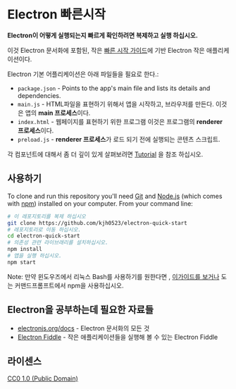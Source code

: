 # Electron 빠른시작

**Electron이 어떻게 실행되는지 빠르게 확인하려면 복제하고 실행 하십시오.**

이것 Electron 문서화에 포함된, 작은 [빠른 시작 가이드](https://electronjs.org/docs/latest/tutorial/quick-start)에 기반  Electron 작은 애플리케이션이다. 

Electron 기본 어플리케이션은 아래 파일들을 필요로 한다.:

- `package.json` - Points to the app's main file and lists its details and dependencies.
- `main.js` - HTML파일을 표현하기 위해서 앱을 시작하고, 브라우저를 만든다. 이것은 앱의 **main 프로세스**이다.
- `index.html` - 웹페이지를 표현하기 위한 프로그램 이것은 프로그램의 **renderer 프로세스**이다.
- `preload.js` - **renderer 프로세스**가 로드 되기 전에 실행되는 콘텐츠 스크립트.

각 컴포넌트에 대해서 좀 더 깊이 있게 살펴보려면 [Tutorial](https://electronjs.org/docs/latest/tutorial/tutorial-prerequisites) 을 참조 하십시오.

## 사용하기

To clone and run this repository you'll need [Git](https://git-scm.com) and [Node.js](https://nodejs.org/en/download/) (which comes with [npm](http://npmjs.com)) installed on your computer. From your command line:

```bash
# 이 레포지토리를 복제 하십시오
git clone https://github.com/kjh0523/electron-quick-start
# 레포지토리로 이동 하십시오.
cd electron-quick-start
# 의존성 관련 라이브래리를 설치하십시오.
npm install
# 앱을 실행 하십시오.
npm start
```

Note: 만약 윈도우즈에서 리눅스 Bash를 사용하기를 원한다면 , [이가이드를 보거나](https://www.howtogeek.com/261575/how-to-run-graphical-linux-desktop-applications-from-windows-10s-bash-shell/) 도는 커맨드프롬프트에서 npm을 사용하십시오.

## Electron을 공부하는데 필요한 자료들

- [electronjs.org/docs](https://electronjs.org/docs) - Electron 문서화의 모든 것
- [Electron Fiddle](https://electronjs.org/fiddle) - 작은 애플리케이션들을 실행해 볼 수 있는 Electron Fiddle


## 라이센스

[CC0 1.0 (Public Domain)](LICENSE.md)
